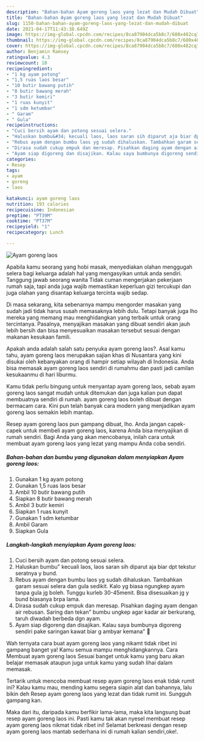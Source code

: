 ```yaml
---
description: "Bahan-bahan Ayam goreng laos yang lezat dan Mudah Dibuat"
title: "Bahan-bahan Ayam goreng laos yang lezat dan Mudah Dibuat"
slug: 1150-bahan-bahan-ayam-goreng-laos-yang-lezat-dan-mudah-dibuat
date: 2021-04-17T11:43:38.649Z
image: https://img-global.cpcdn.com/recipes/8ca87904dca5b8c7/680x482cq70/ayam-goreng-laos-foto-resep-utama.jpg
thumbnail: https://img-global.cpcdn.com/recipes/8ca87904dca5b8c7/680x482cq70/ayam-goreng-laos-foto-resep-utama.jpg
cover: https://img-global.cpcdn.com/recipes/8ca87904dca5b8c7/680x482cq70/ayam-goreng-laos-foto-resep-utama.jpg
author: Benjamin Ramsey
ratingvalue: 4.3
reviewcount: 10
recipeingredient:
- "1 kg ayam potong"
- "1,5 ruas laos besar"
- "10 butir bawang putih"
- "8 butir bawang merah"
- "3 butir kemiri"
- "1 ruas kunyit"
- "1 sdm ketumbar"
- " Garam"
- " Gula"
recipeinstructions:
- "Cuci bersih ayam dan potong sesuai selera."
- "Haluskan bumbu&#34; kecuali laos, laos saran sih diparut aja biar dpt tekstur seratnya y bund."
- "Rebus ayam dengan bumbu laos yg sudah dihaluskan. Tambahkan garam sesuai selera dan gula sedikit. Kalo yg biasa ngungkep ayam tanpa gula jg boleh. Tunggu kurleb 30-45menit. Bisa disesuaikan jg y bund biasanya brpa lama."
- "Dirasa sudah cukup empuk dan meresap. Pisahkan daging ayam dengan air rebusan. Saring dan tekan&#34; bumbu ungkep agar kadar air berkurang, taruh diwadah berbeda dgn ayam."
- "Ayam siap digoreng dan disajikan. Kalau saya bumbunya digoreng sendiri pake saringan kawat biar g ambyar kemana&#34; 😬"
categories:
- Resep
tags:
- ayam
- goreng
- laos

katakunci: ayam goreng laos 
nutrition: 193 calories
recipecuisine: Indonesian
preptime: "PT39M"
cooktime: "PT37M"
recipeyield: "1"
recipecategory: Lunch

---
```



![Ayam goreng laos](https://img-global.cpcdn.com/recipes/8ca87904dca5b8c7/680x482cq70/ayam-goreng-laos-foto-resep-utama.jpg)

Apabila kamu seorang yang hobi masak, menyediakan olahan menggugah selera bagi keluarga adalah hal yang mengasyikan untuk anda sendiri. Tanggung jawab seorang  wanita Tidak cuman mengerjakan pekerjaan rumah saja, tapi anda juga wajib memastikan keperluan gizi tercukupi dan juga olahan yang disantap keluarga tercinta wajib sedap.

Di masa  sekarang, kita sebenarnya mampu mengorder masakan yang sudah jadi tidak harus susah memasaknya lebih dulu. Tetapi banyak juga lho mereka yang memang mau menghidangkan yang terbaik untuk orang tercintanya. Pasalnya, menyajikan masakan yang dibuat sendiri akan jauh lebih bersih dan bisa menyesuaikan masakan tersebut sesuai dengan makanan kesukaan famili. 



Apakah anda adalah salah satu penyuka ayam goreng laos?. Asal kamu tahu, ayam goreng laos merupakan sajian khas di Nusantara yang kini disukai oleh kebanyakan orang di hampir setiap wilayah di Indonesia. Anda bisa memasak ayam goreng laos sendiri di rumahmu dan pasti jadi camilan kesukaanmu di hari liburmu.

Kamu tidak perlu bingung untuk menyantap ayam goreng laos, sebab ayam goreng laos sangat mudah untuk ditemukan dan juga kalian pun dapat membuatnya sendiri di rumah. ayam goreng laos boleh dibuat dengan bermacam cara. Kini pun telah banyak cara modern yang menjadikan ayam goreng laos semakin lebih mantap.

Resep ayam goreng laos pun gampang dibuat, lho. Anda jangan capek-capek untuk membeli ayam goreng laos, karena Anda bisa menyajikan di rumah sendiri. Bagi Anda yang akan mencobanya, inilah cara untuk membuat ayam goreng laos yang lezat yang mampu Anda coba sendiri.

<!--inarticleads1-->

##### Bahan-bahan dan bumbu yang digunakan dalam menyiapkan Ayam goreng laos:

1. Gunakan 1 kg ayam potong
1. Gunakan 1,5 ruas laos besar
1. Ambil 10 butir bawang putih
1. Siapkan 8 butir bawang merah
1. Ambil 3 butir kemiri
1. Siapkan 1 ruas kunyit
1. Gunakan 1 sdm ketumbar
1. Ambil  Garam
1. Siapkan  Gula




<!--inarticleads2-->

##### Langkah-langkah menyiapkan Ayam goreng laos:

1. Cuci bersih ayam dan potong sesuai selera.
1. Haluskan bumbu&#34; kecuali laos, laos saran sih diparut aja biar dpt tekstur seratnya y bund.
1. Rebus ayam dengan bumbu laos yg sudah dihaluskan. Tambahkan garam sesuai selera dan gula sedikit. Kalo yg biasa ngungkep ayam tanpa gula jg boleh. Tunggu kurleb 30-45menit. Bisa disesuaikan jg y bund biasanya brpa lama.
1. Dirasa sudah cukup empuk dan meresap. Pisahkan daging ayam dengan air rebusan. Saring dan tekan&#34; bumbu ungkep agar kadar air berkurang, taruh diwadah berbeda dgn ayam.
1. Ayam siap digoreng dan disajikan. Kalau saya bumbunya digoreng sendiri pake saringan kawat biar g ambyar kemana&#34; 😬




Wah ternyata cara buat ayam goreng laos yang nikamt tidak ribet ini gampang banget ya! Kamu semua mampu menghidangkannya. Cara Membuat ayam goreng laos Sesuai banget untuk kamu yang baru akan belajar memasak ataupun juga untuk kamu yang sudah lihai dalam memasak.

Tertarik untuk mencoba membuat resep ayam goreng laos enak tidak rumit ini? Kalau kamu mau, mending kamu segera siapin alat dan bahannya, lalu bikin deh Resep ayam goreng laos yang lezat dan tidak rumit ini. Sungguh gampang kan. 

Maka dari itu, daripada kamu berfikir lama-lama, maka kita langsung buat resep ayam goreng laos ini. Pasti kamu tak akan nyesel membuat resep ayam goreng laos nikmat tidak ribet ini! Selamat berkreasi dengan resep ayam goreng laos mantab sederhana ini di rumah kalian sendiri,oke!.

